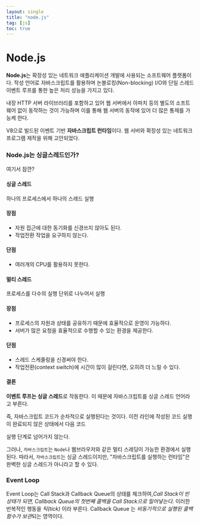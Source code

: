 ```yaml
---
layout: single
title: "node.js"
tag: [js]
toc: true
---
```




# Node.js



**Node.js**는 확장성 있는 네트워크 애플리케이션 개발에 사용되는 소프트웨어 플랫폼이다. 작성 언어로 자바스크립트를 활용하며 논블로킹(Non-blocking) I/O와 단일 스레드 이벤트 루프를 통한 높은 처리 성능을 가지고 있다.

내장 HTTP 서버 라이브러리를 포함하고 있어 웹 서버에서 아파치 등의 별도의 소프트웨어 없이 동작하는 것이 가능하며 이를 통해 웹 서버의 동작에 있어 더 많은 통제를 가능케 한다.

V8으로 빌드된 이벤트 기반 **자바스크립트 런타임**이다. 웹 서버와 확장성 있는 네트워크 프로그램 제작을 위해 고안되었다.



### Node.js는 싱글스레드인가?

여기서 잠깐?

#### 싱글 스레드

하나의 프로세스에서 하나의 스레드 실행

#### 장점

- 자원 접근에 대한 동기화를 신경쓰지 않아도 된다.
- 작업전환 작업을 요구하지 않는다.

#### 단점

- 여러개의 CPU를 활용하지 못한다.

#### 멀티 스레드

프로세스를 다수의 실행 단위로 나누어서 실행

#### 장점

- 프로세스의 자원과 상태를 공유하기 때문에 효율적으로 운영이 가능하다.
- 서버가 많은 요청을 효율적으로 수행할 수 있는 환경을 제공한다.

#### 단점

- 스레드 스케줄링을 신경써야 한다.
- 작업전환(context switch)에 시간이 많이 걸린다면, 오히려 더 느릴 수 있다.



#### 결론

**이벤트 루프는 싱글 스레드**로 작동한다. 이 때문에 자바스크립트를 싱글 스레드 언어라고 부른다.

즉, 자바스크립트 코드가 순차적으로 실행된다는 것이다. 이전 라인에 작성된 코드 실행이 완료되지 않은 상태에서 다음 코드

실행 단계로 넘어가지 않는다.

그러나, ``자바스크립트``는 ``Node``나 웹브라우저와 같은 멀티 스레딩이 가능한 환경에서 실행된다. 따라서, ``자바스크립트``는 싱글 스레드이지만, "자바스크립트를 실행하는 런타임"은 완벽한 싱글 스레드가 아니라고 할 수 있다.



### Event Loop

Event Loop는 Call Stack과 Callback Queue의 상태를 체크하여,*Call Stack이 빈 상태가 되면, Callback Queue의 첫번째 콜백을 Call Stack으로 밀어넣는다.* 이러한 반복적인 행동을 *틱(tick)* 이라 부른다. Callback Queue 는 *비동기적으로 실행된 콜백함수가 보관*되는 영역이다.













